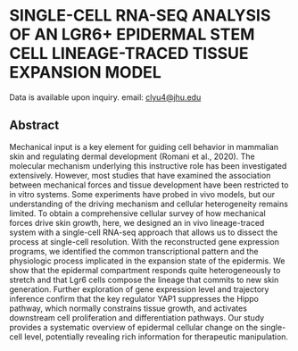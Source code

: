 # SINGLE-CELL RNA-SEQ ANALYSIS OF AN LGR6+ EPIDERMAL STEM CELL LINEAGE-TRACED TISSUE EXPANSION MODEL
Data is available upon inquiry. email: clyu4@jhu.edu 
## Abstract
Mechanical input is a key element for guiding cell behavior in mammalian skin and regulating dermal development (Romani et al., 2020). The molecular mechanism underlying this instructive role has been investigated extensively. However, most studies that have examined the association between mechanical forces and tissue development have been restricted to in vitro systems. Some experiments have probed in vivo models, but our understanding of the driving mechanism and cellular heterogeneity remains limited. To obtain a comprehensive cellular survey of how mechanical forces drive skin growth, here, we designed an in vivo lineage-traced system with a single-cell RNA-seq approach that allows us to dissect the process at single-cell resolution. With the reconstructed gene expression programs, we identified the common transcriptional pattern and the physiologic process implicated in the expansion state of the epidermis. We show that the epidermal compartment responds quite heterogeneously to stretch and that Lgr6 cells compose the lineage that commits to new skin generation. Further exploration of gene expression level and trajectory inference confirm that the key regulator YAP1 suppresses the Hippo pathway, which normally constrains tissue growth, and activates downstream cell proliferation and differentiation pathways. Our study provides a systematic overview of epidermal cellular change on the single-cell level, potentially revealing rich information for therapeutic manipulation.
